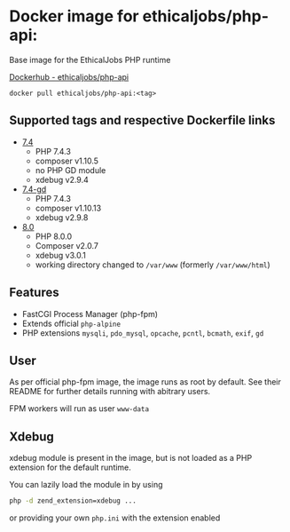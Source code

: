 # Docker image for ethicaljobs/php-api: 
Base image for the EthicalJobs PHP runtime 

[Dockerhub - ethicaljobs/php-api](https://hub.docker.com/repository/docker/ethicaljobs/php-api)

```
docker pull ethicaljobs/php-api:<tag>
```

## Supported tags and respective Dockerfile links
- [7.4](https://github.com/ethical-jobs/docker-php-api/tree/master/7.4/)
  - PHP 7.4.3
  - composer v1.10.5
  - no PHP GD module
  - xdebug v2.9.4
- [7.4-gd](https://github.com/ethical-jobs/docker-php-api/tree/master/7.4/)
  - PHP 7.4.3
  - composer v1.10.13
  - xdebug v2.9.8
- [8.0](https://github.com/ethical-jobs/docker-php-api/tree/master/8.0/)
  - PHP 8.0.0
  - Composer v2.0.7
  - xdebug v3.0.1
  - working directory changed to `/var/www` (formerly `/var/www/html`)

## Features
 - FastCGI Process Manager (php-fpm)
 - Extends official `php-alpine`
 - PHP extensions `mysqli`, `pdo_mysql`, `opcache`, `pcntl`, `bcmath`, `exif`, `gd`

## User
As per official php-fpm image, the image runs as root by default. See their README for further details running with abitrary users.

FPM workers will run as user `www-data`

## Xdebug
xdebug module is present in the image, but is not loaded as a PHP extension for the default runtime.

You can lazily load the module in by using

```bash
php -d zend_extension=xdebug ... 
```

or providing your own `php.ini` with the extension enabled
